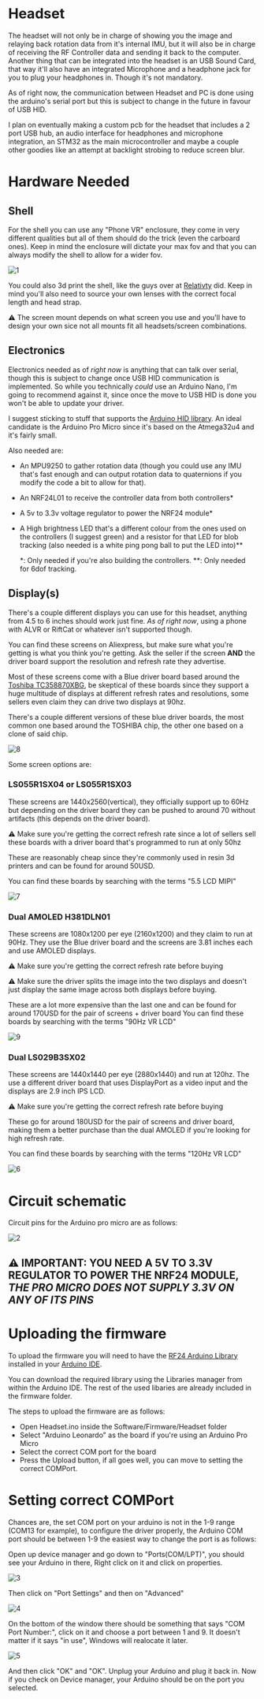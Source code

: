 # Headset
The headset will not only be in charge of showing you the image and relaying back rotation data from it's internal IMU, but it will also be in charge of receiving the RF Controller data and sending it back to the computer. Another thing that can be integrated into the headset is an USB Sound Card, that way it'll also have an integrated Microphone and a headphone jack for you to plug your headphones in. Though it's not mandatory.

As of right now, the communication between Headset and PC is done using the arduino's serial port but this is subject to change in the future in favour of USB HID.

I plan on eventually making a custom pcb for the headset that includes a 2 port USB hub, an audio interface for headphones and microphone integration, an STM32 as the main microcontroller and maybe a couple other goodies like an attempt at backlight strobing to reduce screen blur.

# Hardware Needed

## Shell
For the shell you can use any "Phone VR" enclosure, they come in very different qualities but all of them should do the trick (even the carboard ones). Keep in mind the enclosure will dictate your max fov and that you can always modify the shell to allow for a wider fov.

![1](img/Headset/1.png)

You could also 3d print the shell, like the guys over at [Relativty](https://github.com/relativty/Relativty#building-the-mechanical-parts) did. Keep in mind you'll also need to source your own lenses with the correct focal length and head strap.

⚠️ The screen mount depends on what screen you use and you'll have to design your own sice not all mounts fit all headsets/screen combinations.

## Electronics

Electronics needed as of *right now* is anything that can talk over serial, though this is subject to change once USB HID communication is implemented. So while you technically *could* use an Arduino Nano, I'm going to recommend against it, since once the move to USB HID is done you won't be able to update your driver.

I suggest sticking to stuff that supports the [Arduino HID library](https://www.arduino.cc/en/Reference/HID). An ideal candidate is the Arduino Pro Micro since it's based on the Atmega32u4 and it's fairly small.

Also needed are:
* An MPU9250 to gather rotation data (though you could use any IMU that's fast enough and can output rotation data to quaternions if you modify the code a bit to allow for that).

* An NRF24L01 to receive the controller data from both controllers*

* A 5v to 3.3v voltage regulator to power the NRF24 module*

* A High brightness LED that's a different colour from the ones used on the controllers (I suggest green) and a resistor for that LED for blob tracking (also needed is a white ping pong ball to put the LED into)**

    *: Only needed if you're also building the controllers.
    **: Only needed for 6dof tracking.

## Display(s)

There's a couple different displays you can use for this headset, anything from 4.5 to 6 inches should work just fine.
*As of right now*, using a phone with ALVR or RiftCat or whatever isn't supported though.

You can find these screens on Aliexpress, but make sure what you're getting is what you think you're getting. Ask the seller if the screen **AND** the driver board support the resolution and refresh rate they advertise.

Most of these screens come with a Blue driver board based around the [Toshiba TC358870XBG](https://toshiba.semicon-storage.com/ap-en/semiconductor/product/interface-bridge-ics-for-mobile-peripheral-devices/hdmir-interface-bridge-ics/detail.TC358870XBG.html), be skeptical of these boards since they support a huge multitude of displays at different refresh rates and resolutions, some sellers even claim they can drive two displays at 90hz.

There's a couple different versions of these blue driver boards, the most common one based around the TOSHIBA chip, the other one based on a clone of said chip.

![8](img/Headset/8.png)

Some screen options are:

### LS055R1SX04 or LS055R1SX03
These screens are 1440x2560(vertical), they officially support up to 60Hz but depending on the driver board they can be pushed to around 70 without artifacts (this depends on the driver board).

⚠️ Make sure you're getting the correct refresh rate since a lot of sellers sell these boards with a driver board that's programmed to run at only 50hz

These are reasonably cheap since they're commonly used in resin 3d printers and can be found for around 50USD.

You can find these boards by searching with the terms "5.5 LCD MIPI"

![7](img/Headset/7.png)

### Dual AMOLED H381DLN01
These screens are 1080x1200 per eye (2160x1200) and they claim to run at 90Hz.
They use the Blue driver board and the screens are 3.81 inches each and use AMOLED displays.

⚠️ Make sure you're getting the correct refresh rate before buying

⚠️ Make sure the driver splits the image into the two displays and doesn't just display the same image across both displays before buying.

These are a lot more expensive than the last one and can be found for around 170USD for the pair of screens + driver board
You can find these boards by searching with the terms "90Hz VR LCD"

![9](img/Headset/9.png)

### Dual LS029B3SX02
These screens are 1440x1440 per eye (2880x1440) and run at 120hz.
The use a different driver board that uses DisplayPort as a video input and the displays are 2.9 inch IPS LCD.

⚠️ Make sure you're getting the correct refresh rate before buying

These go for around 180USD for the pair of screens and driver board, making them a better purchase than the dual AMOLED if you're looking for high refresh rate.

You can find these boards by searching with the terms "120Hz VR LCD"

![6](img/Headset/6.png)

# Circuit schematic
Circuit pins for the Arduino pro micro are as follows:

![2](img/Headset/2.png)


## ⚠️ IMPORTANT: YOU NEED A 5V TO 3.3V REGULATOR TO POWER THE NRF24 MODULE, ***THE PRO MICRO DOES NOT SUPPLY 3.3V ON ANY OF ITS PINS*** 
# Uploading the firmware

To upload the firmware you will need to have the [RF24 Arduino Library](https://github.com/nRF24/RF24) installed in your [Arduino IDE](https://www.arduino.cc/en/software). 

You can download the required library using the Libraries manager from within the Arduino IDE. The rest of the used libaries are already included in the firmware folder.

The steps to upload the firmware are as follows:

* Open Headset.ino inside the Software/Firmware/Headset folder
* Select "Arduino Leonardo" as the board if you're using an Arduino Pro Micro
* Select the correct COM port for the board
* Press the Upload button, if all goes well, you can move to setting the correct COMPort.

# Setting correct COMPort

Chances are, the set COM port on your arduino is not in the 1-9 range (COM13 for example), to configure the driver properly, the Arduino COM port should be between 1-9 the easiest way to change the port is as follows:

Open up device manager and go down to "Ports(COM/LPT)", you should see your Arduino in there, Right click on it and click on properties.

![3](img/Headset/3.png)

Then click on "Port Settings" and then on "Advanced"

![4](img/Headset/4.png)

On the bottom of the window there should be something that says "COM Port Number:", click on it and choose a port between 1 and 9. It doesn't matter if it says "in use", Windows will realocate it later.

![5](img/Headset/5.png)

And then click "OK" and "OK".
Unplug your Arduino and plug it back in. Now if you check on Device manager, your Arduino should be on the port you selected.